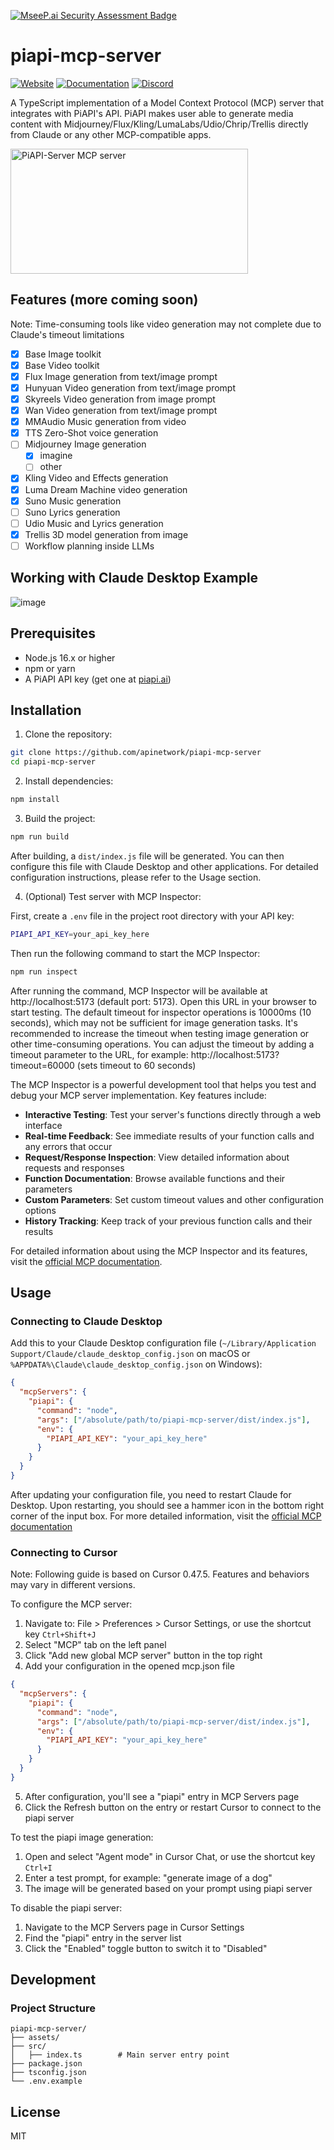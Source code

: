 [![MseeP.ai Security Assessment Badge](https://mseep.net/pr/apinetwork-piapi-mcp-server-badge.png)](https://mseep.ai/app/apinetwork-piapi-mcp-server)

# piapi-mcp-server

[![Website](https://img.shields.io/badge/Website-piapi.ai-blue?style=flat-square&logo=internet-explorer)](https://piapi.ai)
[![Documentation](https://img.shields.io/badge/Documentation-docs-green?style=flat-square&logo=bookstack)](https://piapi.ai/docs)
[![Discord](https://img.shields.io/badge/Discord-Join%20chat-7289da?style=flat-square&logo=discord)](https://discord.gg/qRRvcGa7Wb)

A TypeScript implementation of a Model Context Protocol (MCP) server that integrates with PiAPI's API. PiAPI makes user able to generate media content with Midjourney/Flux/Kling/LumaLabs/Udio/Chrip/Trellis directly from Claude or any other MCP-compatible apps.

<a href="https://glama.ai/mcp/servers/ywvke8xruo"><img width="380" height="200" src="https://glama.ai/mcp/servers/ywvke8xruo/badge" alt="PiAPI-Server MCP server" /></a>

## Features (more coming soon)

Note: Time-consuming tools like video generation may not complete due to Claude's timeout limitations

- [x] Base Image toolkit
- [x] Base Video toolkit
- [x] Flux Image generation from text/image prompt
- [x] Hunyuan Video generation from text/image prompt
- [x] Skyreels Video generation from image prompt
- [x] Wan Video generation from text/image prompt
- [x] MMAudio Music generation from video
- [x] TTS Zero-Shot voice generation
- [ ] Midjourney Image generation
  - [x] imagine
  - [ ] other
- [x] Kling Video and Effects generation
- [x] Luma Dream Machine video generation
- [x] Suno Music generation
- [ ] Suno Lyrics generation
- [ ] Udio Music and Lyrics generation
- [x] Trellis 3D model generation from image
- [ ] Workflow planning inside LLMs

## Working with Claude Desktop Example

![image](./assets/Claude-desktop.png)

## Prerequisites

- Node.js 16.x or higher
- npm or yarn
- A PiAPI API key (get one at [piapi.ai](https://piapi.ai/workspace/key))

## Installation

1. Clone the repository:

```bash
git clone https://github.com/apinetwork/piapi-mcp-server
cd piapi-mcp-server
```

2. Install dependencies:

```bash
npm install
```

3. Build the project:

```bash
npm run build
```

After building, a `dist/index.js` file will be generated. You can then configure this file with Claude Desktop and other applications. For detailed configuration instructions, please refer to the Usage section.

4. (Optional) Test server with MCP Inspector:

First, create a `.env` file in the project root directory with your API key:

```bash
PIAPI_API_KEY=your_api_key_here
```

Then run the following command to start the MCP Inspector:

```bash
npm run inspect
```

After running the command, MCP Inspector will be available at http://localhost:5173 (default port: 5173). Open this URL in your browser to start testing. The default timeout for inspector operations is 10000ms (10 seconds), which may not be sufficient for image generation tasks. It's recommended to increase the timeout when testing image generation or other time-consuming operations. You can adjust the timeout by adding a timeout parameter to the URL, for example: http://localhost:5173?timeout=60000 (sets timeout to 60 seconds)

The MCP Inspector is a powerful development tool that helps you test and debug your MCP server implementation. Key features include:

- **Interactive Testing**: Test your server's functions directly through a web interface
- **Real-time Feedback**: See immediate results of your function calls and any errors that occur
- **Request/Response Inspection**: View detailed information about requests and responses
- **Function Documentation**: Browse available functions and their parameters
- **Custom Parameters**: Set custom timeout values and other configuration options
- **History Tracking**: Keep track of your previous function calls and their results

For detailed information about using the MCP Inspector and its features, visit the [official MCP documentation](https://modelcontextprotocol.io/docs/tools/inspector).

## Usage

### Connecting to Claude Desktop

Add this to your Claude Desktop configuration file (`~/Library/Application Support/Claude/claude_desktop_config.json` on macOS or `%APPDATA%\Claude\claude_desktop_config.json` on Windows):

```json
{
  "mcpServers": {
    "piapi": {
      "command": "node",
      "args": ["/absolute/path/to/piapi-mcp-server/dist/index.js"],
      "env": {
        "PIAPI_API_KEY": "your_api_key_here"
      }
    }
  }
}
```

After updating your configuration file, you need to restart Claude for Desktop. Upon restarting, you should see a hammer icon in the bottom right corner of the input box.
For more detailed information, visit the [official MCP documentation](https://modelcontextprotocol.io/quickstart/user)

### Connecting to Cursor

Note: Following guide is based on Cursor 0.47.5. Features and behaviors may vary in different versions.

To configure the MCP server:

1. Navigate to: File > Preferences > Cursor Settings, or use the shortcut key `Ctrl+Shift+J`
2. Select "MCP" tab on the left panel
3. Click "Add new global MCP server" button in the top right
4. Add your configuration in the opened mcp.json file

```json
{
  "mcpServers": {
    "piapi": {
      "command": "node",
      "args": ["/absolute/path/to/piapi-mcp-server/dist/index.js"],
      "env": {
        "PIAPI_API_KEY": "your_api_key_here"
      }
    }
  }
}
```

5. After configuration, you'll see a "piapi" entry in MCP Servers page
6. Click the Refresh button on the entry or restart Cursor to connect to the piapi server

To test the piapi image generation:

1. Open and select "Agent mode" in Cursor Chat, or use the shortcut key `Ctrl+I`
2. Enter a test prompt, for example: "generate image of a dog"
3. The image will be generated based on your prompt using piapi server

To disable the piapi server:

1. Navigate to the MCP Servers page in Cursor Settings
2. Find the "piapi" entry in the server list
3. Click the "Enabled" toggle button to switch it to "Disabled"

## Development

### Project Structure

```
piapi-mcp-server/
├── assets/
├── src/
│   ├── index.ts        # Main server entry point
├── package.json
├── tsconfig.json
└── .env.example
```

## License

MIT
